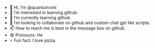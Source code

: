 - 👋 Hi, I’m @quantumxml
- 👀 I’m interested in learning github.
- 🌱 I’m currently learning github.
- 💞️ I’m looking to collaborate on github and custom chat gpt like scripts. 
- 📫 How to reach me is best in the message box on github.
- 😄 Pronouns: He
- ⚡ Fun fact: I love pizza.

<!---
quantumxml/quantumxml is a ✨ special ✨ repository because its `README.md` (this file) appears on your GitHub profile.
You can click the Preview link to take a look at your changes.
--->
